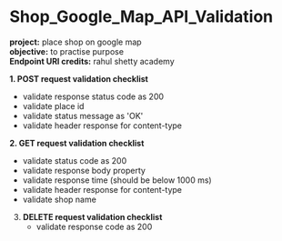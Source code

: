 # Shop_Google_Map_API_Validation

<b>project:</b> place shop on google map <br>
<b>objective:</b> to practise purpose <br>
<b>Endpoint URI credits:</b> rahul shetty academy

<b>1. POST request validation checklist </b>
   - validate response status code as 200
   - validate place id
   - validate status message as 'OK'
   - validate header response for content-type
   
<b>2. GET request validation checklist</b>
   - validate status code as 200
   - validate response body property
   - validate response time (should be below 1000 ms)
   - validate header response for content-type
   - validate shop name

3. <b>DELETE request validation checklist</b>
   - validate response code as 200
